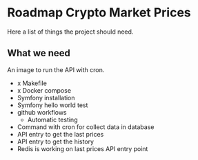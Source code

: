 # Roadmap Crypto Market Prices

Here a list of things the project should need.

## What we need

An image to run the API with cron.

- x Makefile
- x Docker compose
- Symfony installation
- Symfony hello world test
- github workflows
    - Automatic testing
- Command with cron for collect data in database
- API entry to get the last prices
- API entry to get the history
- Redis is working on last prices API entry point
